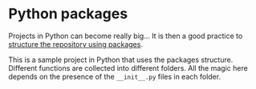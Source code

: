 # Python packages

Projects in Python can become really big... It is then a good practice to [structure the repository using packages](https://docs.python-guide.org/writing/structure/#structure-of-the-repository).

This is a sample project in Python that uses the packages structure. Different functions are collected into different folders. All the magic here depends on the presence of the `__init__.py` files in each folder. 
